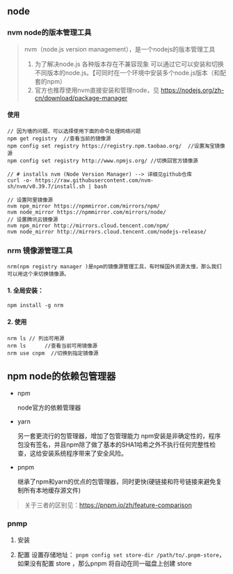 
## node 
### nvm node的版本管理工具 
> nvm（node.js version management），是一个nodejs的版本管理工具
> 1. 为了解决node.js 各种版本存在不兼容现象 可以通过它可以安装和切换不同版本的node.js。【可同时在一个环境中安装多个node.js版本（和配套的npm）
> 2. 官方也推荐使用nvm直接安装和管理node，见 https://nodejs.org/zh-cn/download/package-manager

#### 使用
```
// 因为墙的问题，可以选择使用下面的命令处理网络问题
npm get registry  //查看当前的镜像源
npm config set registry https://registry.npm.taobao.org/  //设置淘宝镜像源
npm config set registry http://www.npmjs.org/ //切换回官方镜像源

// # installs nvm (Node Version Manager) --> 详细见github仓库
curl -o- https://raw.githubusercontent.com/nvm-sh/nvm/v0.39.7/install.sh | bash

// 设置阿里镜像源
nvm npm_mirror https://npmmirror.com/mirrors/npm/
nvm node_mirror https://npmmirror.com/mirrors/node/
// 设置腾讯云镜像源
nvm npm_mirror http://mirrors.cloud.tencent.com/npm/
nvm node_mirror http://mirrors.cloud.tencent.com/nodejs-release/
```

### nrm 镜像源管理工具
    nrm(npm registry manager )是npm的镜像源管理工具，有时候国外资源太慢，那么我们可以用这个来切换镜像源。
#### 1. 全局安装：
`npm install -g nrm`
#### 2. 使用
   ```
   nrm ls // 列出可用源
   nrm ls      //查看当前可用镜像源
   nrm use cnpm  //切换到指定镜像源
   ```

## npm node的依赖包管理器
- npm

    node官方的依赖管理器

- yarn
    
    另一套更流行的包管理器，增加了包管理能力
    npm安装是非确定性的，程序包没有签名，并且npm除了做了基本的SHA1哈希之外不执行任何完整性检查，这给安装系统程序带来了安全风险。

- pnpm 

    继承了npm和yarn的优点的包管理器，同时更快(硬链接和符号链接来避免复制所有本地缓存源文件)

> 关于三者的区别见：https://pnpm.io/zh/feature-comparison
    


### pnmp
1. 安装

2. 配置
   设置存储地址： `pnpm config set store-dir /path/to/.pnpm-store`，如果没有配置 store ，那么pnpm 将自动在同一磁盘上创建 store


